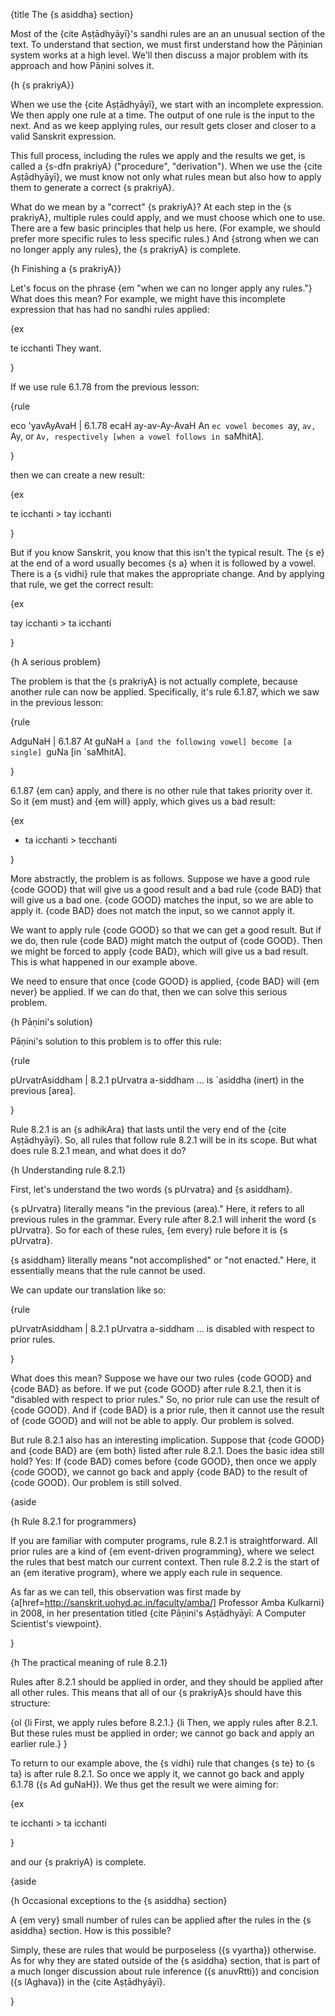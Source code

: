 {title The {s asiddha} section}

Most of the {cite Aṣṭādhyāyī}'s sandhi rules are an an unusual section of the
text. To understand that section, we must first understand how the Pāṇinian
system works at a high level. We'll then discuss a major problem with its
approach and how Pāṇini solves it.


{h {s prakriyA}}

When we use the {cite Aṣṭādhyāyī}, we start with an incomplete expression.
We then apply one rule at a time. The output of one rule is the input to the
next. And as we keep applying rules, our result gets closer and closer to a
valid Sanskrit expression.

This full process, including the rules we apply and the results we get, is
called a {s-dfn prakriyA} ("procedure", "derivation"). When we use the {cite
Aṣṭādhyāyī}, we must know not only what rules mean but also how to apply them
to generate a correct {s prakriyA}.

What do we mean by a "correct" {s prakriyA}? At each step in the {s prakriyA},
multiple rules could apply, and we must choose which one to use. There are a
few basic principles that help us here. (For example, we should prefer more
specific rules to less specific rules.) And {strong when we can no longer apply
any rules}, the {s prakriyA} is complete.


{h Finishing a {s prakriyA}}

Let's focus on the phrase {em "when we can no longer apply any rules."} What
does this mean? For example, we might have this incomplete expression that has
had no sandhi rules applied:

{ex

te icchanti
They want.

}

If we use rule 6.1.78 from the previous lesson:

{rule

eco 'yavAyAvaH | 6.1.78
ecaH ay-av-Ay-AvaH
An `ec vowel becomes `ay, `av, `Ay, or `Av, respectively [when a vowel follows
in `saMhitA].

}

then we can create a new result:

{ex

te icchanti > tay icchanti

}

But if you know Sanskrit, you know that this isn't the typical result. The {s
e} at the end of a word usually becomes {s a} when it is followed by a vowel.
There is a {s vidhi} rule that makes the appropriate change. And by applying
that rule, we get the correct result:

{ex

tay icchanti > ta icchanti

}


{h A serious problem}

The problem is that the {s prakriyA} is not actually complete, because another
rule can now be applied. Specifically, it's rule 6.1.87, which we saw in the
previous lesson:

{rule

AdguNaH | 6.1.87
At guNaH
`a [and the following vowel] become [a single] `guNa [in `saMhitA].

}

6.1.87 {em can} apply, and there is no other rule that takes priority over it.
So it {em must} and {em will} apply, which gives us a bad result:

{ex

* ta icchanti > tecchanti

}

More abstractly, the problem is as follows. Suppose we have a good rule {code
GOOD} that will give us a good result and a bad rule {code BAD} that will give
us a bad one. {code GOOD} matches the input, so we are able to apply it. {code
BAD} does not match the input, so we cannot apply it.

We want to apply rule {code GOOD} so that we can get a good result. But if we
do, then rule {code BAD} might match the output of {code GOOD}. Then we might
be forced to apply {code BAD}, which will give us a bad result. This is what
happened in our example above.

We need to ensure that once {code GOOD} is applied, {code BAD} will {em never}
be applied. If we can do that, then we can solve this serious problem.


{h Pāṇini's solution}

Pāṇini's solution to this problem is to offer this rule:


{rule

pUrvatrAsiddham | 8.2.1
pUrvatra a-siddham
&hellip; is `asiddha (inert) in the previous [area].

}

Rule 8.2.1 is an {s adhikAra} that lasts until the very end of the {cite
Aṣṭādhyāyī}.  So, all rules that follow rule 8.2.1 will be in its scope. But
what does rule 8.2.1 mean, and what does it do?

{h Understanding rule 8.2.1}

First, let's understand the two words {s pUrvatra} and {s asiddham}.

{s pUrvatra} literally means "in the previous (area)." Here, it refers to all
previous rules in the grammar. Every rule after 8.2.1 will inherit the word {s
pUrvatra}. So for each of these rules, {em every} rule before it is {s
pUrvatra}.

{s asiddham} literally means "not accomplished" or "not enacted." Here, it
essentially means that the rule cannot be used.

We can update our translation like so:

{rule

pUrvatrAsiddham | 8.2.1
pUrvatra a-siddham
&hellip; is disabled with respect to prior rules.

}

What does this mean? Suppose we have our two rules {code GOOD} and {code BAD}
as before.  If we put {code GOOD} after rule 8.2.1, then it is "disabled with
respect to prior rules." So, no prior rule can use the result of {code GOOD}.
And if {code BAD} is a prior rule, then it cannot use the result of {code GOOD}
and will not be able to apply. Our problem is solved.

But rule 8.2.1 also has an interesting implication. Suppose that {code GOOD}
and {code BAD} are {em both} listed after rule 8.2.1. Does the basic idea still
hold? Yes: If {code BAD} comes before {code GOOD}, then once we apply {code
GOOD}, we cannot go back and apply {code BAD} to the result of {code GOOD}. Our
problem is still solved.

{aside

{h Rule 8.2.1 for programmers}

If you are familiar with computer programs, rule 8.2.1 is straightforward.  All
prior rules are a kind of {em event-driven programming}, where we select the
rules that best match our current context. Then rule 8.2.2 is the start of an
{em iterative program}, where we apply each rule in sequence.

As far as we can tell, this observation was first made by
{a[href=http://sanskrit.uohyd.ac.in/faculty/amba/] Professor Amba Kulkarni} in
2008, in her presentation titled {cite Pāṇini's Aṣṭādhyāyī: A Computer
Scientist's viewpoint}.

}


{h The practical meaning of rule 8.2.1}

Rules after 8.2.1 should be applied in order, and they should be applied after
all other rules. This means that all of our {s prakriyA}s should have this
structure:

{ol
    {li First, we apply rules before 8.2.1.}
    {li Then, we apply rules after 8.2.1. But these rules must be applied in
    order; we cannot go back and apply an earlier rule.}
}

To return to our example above, the {s vidhi} rule that changes {s te} to {s
ta} is after rule 8.2.1. So once we apply it, we cannot go back and apply
6.1.78 ({s Ad guNaH}). We thus get the result we were aiming for:

{ex

te icchanti > ta icchanti

}

and our {s prakriyA} is complete.

{aside

{h Occasional exceptions to the {s asiddha} section}

A {em very} small number of rules can be applied after the rules in the {s
asiddha} section. How is this possible?

Simply, these are rules that would be purposeless ({s vyartha}) otherwise. As
for why they are stated outside of the {s asiddha} section, that is part of a
much longer discussion about rule inference ({s anuvRtti}) and concision ({s
lAghava}) in the {cite Aṣṭādhyāyī}.

}
